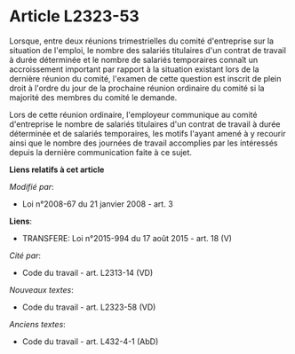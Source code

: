 # Article L2323-53

Lorsque, entre deux réunions trimestrielles du comité d'entreprise sur la situation de l'emploi, le nombre des salariés
titulaires d'un  contrat de travail à durée déterminée et le nombre de salariés temporaires connaît un accroissement
important par rapport à la situation existant lors de la dernière réunion du comité, l'examen de cette question est inscrit
de plein droit à l'ordre du jour de la prochaine réunion ordinaire du comité si la majorité des membres du comité le
demande. 

Lors de cette réunion ordinaire, l'employeur communique au comité d'entreprise le nombre de salariés titulaires d'un contrat
de travail à durée déterminée et de salariés temporaires, les motifs l'ayant amené à y recourir ainsi que le nombre des
journées de travail accomplies par les intéressés depuis la dernière communication faite à ce sujet.

**Liens relatifs à cet article**

_Modifié par_:

  - Loi n°2008-67 du 21 janvier 2008 - art. 3

**Liens**:

  - TRANSFERE: Loi n°2015-994 du 17 août 2015 - art. 18 (V)

_Cité par_:

  - Code du travail - art. L2313-14 (VD)

_Nouveaux textes_:

  - Code du travail - art. L2323-58 (VD)

_Anciens textes_:

  - Code du travail - art. L432-4-1 (AbD)
